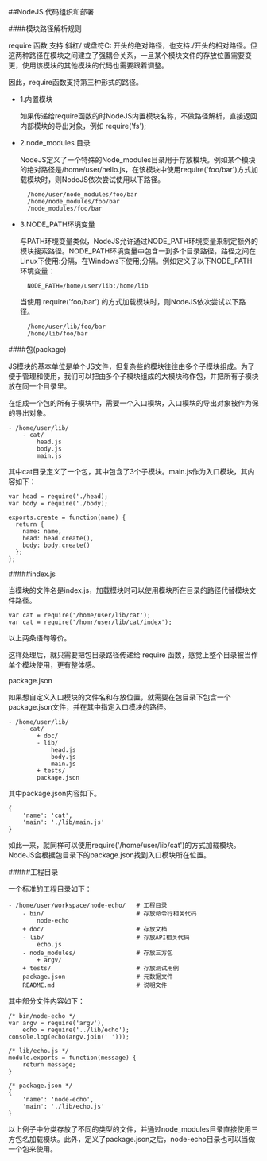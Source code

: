 ##NodeJS 代码组织和部署

####模块路径解析规则

require 函数 支持 斜杠/ 或盘符C: 开头的绝对路径，也支持./开头的相对路径。但这两种路径在模块之间建立了强耦合关系，一旦某个模块文件的存放位置需要变更，使用该模块的其他模块的代码也需要跟着调整。

因此，require函数支持第三种形式的路径。

- 1.内置模块
 
    如果传递给require函数的时NodeJS内置模块名称，不做路径解析，直接返回内部模块的导出对象，例如 require('fs');
    
- 2.node_modules 目录

	NodeJS定义了一个特殊的Node_modules目录用于存放模块。例如某个模块的绝对路径是/home/user/hello.js，在该模块中使用require('foo/bar')方式加载模块时，则NodeJS依次尝试使用以下路径。
	
		/home/user/node_modules/foo/bar
		/home/node_modules/foo/bar
		/node_modules/foo/bar
		
- 3.NODE_PATH环境变量

	与PATH环境变量类似，NodeJS允许通过NODE_PATH环境变量来制定额外的模块搜索路径。NODE_PATH环境变量中包含一到多个目录路径，路径之间在Linux下使用:分隔，在Windows下使用;分隔。例如定义了以下NODE_PATH环境变量：
		
		NODE_PATH=/home/user/lib:/home/lib
	
	当使用 require('foo/bar') 的方式加载模块时，则NodeJS依次尝试以下路径。
	
		/home/user/lib/foo/bar
		/home/lib/foo/bar
		
####包(package)

JS模块的基本单位是单个JS文件，但复杂些的模块往往由多个子模块组成。为了便于管理和使用，我们可以把由多个子模块组成的大模块称作包，并把所有子模块放在同一个目录里。

在组成一个包的所有子模块中，需要一个入口模块，入口模块的导出对象被作为保的导出对象。

	- /home/user/lib/
		- cat/
			head.js
			body.js
			main.js
			
其中cat目录定义了一个包，其中包含了3个子模块。main.js作为入口模块，其内容如下：

	var head = require('./head);
	var body = require('./body);
	
	exports.create = function(name) {
	  return {
	  	name: name,
	  	head: head.create(),
	  	body: body.create()
	  };
	};
	
#####index.js 

当模块的文件名是index.js，加载模块时可以使用模块所在目录的路径代替模块文件路径。

	var cat = require('/home/user/lib/cat');
	var cat = require('/homr/user/lib/cat/index');
	
以上两条语句等价。

这样处理后，就只需要把包目录路径传递给 require 函数，感觉上整个目录被当作单个模块使用，更有整体感。

package.json

如果想自定义入口模块的文件名和存放位置，就需要在包目录下包含一个package.json文件，并在其中指定入口模块的路径。

	- /home/user/lib/
		- cat/
			+ doc/
			- lib/
				head.js
				body.js
				main.js
			+ tests/
			package.json
			
其中package.json内容如下。

	{
		'name': 'cat',
		'main': './lib/main.js'
	}
	
如此一来，就同样可以使用require('/home/user/lib/cat')的方式加载模块。NodeJS会根据包目录下的package.json找到入口模块所在位置。

#####工程目录

一个标准的工程目录如下：

	- /home/user/workspace/node-echo/ 	# 工程目录
		- bin/						   	# 存放命令行相关代码
			node-echo					
		+ doc/							# 存放文档
		- lib/							# 存放API相关代码
			echo.js
		- node_modules/					# 存放三方包
			+ argv/
		+ tests/						# 存放测试用例
		package.json					# 元数据文件
		README.md						# 说明文件
		
其中部分文件内容如下：

	/* bin/node-echo */
	var argv = require('argv'),
		echo = require('../lib/echo');
	console.log(echo(argv.join(' ')));
	
	/* lib/echo.js */
	module.exports = function(message) {
		return message;
	}
	
	/* package.json */
	{
		'name': 'node-echo',
		'main': './lib/echo.js'
	}
	
以上例子中分类存放了不同的类型的文件，并通过node_modules目录直接使用三方包名加载模块。此外，定义了package.json之后，node-echo目录也可以当做一个包来使用。

